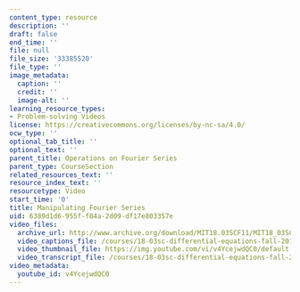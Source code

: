 ```yaml
---
content_type: resource
description: ''
draft: false
end_time: ''
file: null
file_size: '33385520'
file_type: ''
image_metadata:
  caption: ''
  credit: ''
  image-alt: ''
learning_resource_types:
- Problem-solving Videos
license: https://creativecommons.org/licenses/by-nc-sa/4.0/
ocw_type: ''
optional_tab_title: ''
optional_text: ''
parent_title: Operations on Fourier Series
parent_type: CourseSection
related_resources_text: ''
resource_index_text: ''
resourcetype: Video
start_time: '0'
title: Manipulating Fourier Series
uid: 6389d1d6-955f-f84a-2d09-df17e803357e
video_files:
  archive_url: http://www.archive.org/download/MIT18.03SCF11/MIT18_03SC_110727_D3_300k.mp4
  video_captions_file: /courses/18-03sc-differential-equations-fall-2011/5a48d3d055945484845666d7c0fa56f0_v4YcejwdQC0.vtt
  video_thumbnail_file: https://img.youtube.com/vi/v4YcejwdQC0/default.jpg
  video_transcript_file: /courses/18-03sc-differential-equations-fall-2011/96d53a0f4bca9d919de81abd1f18da57_v4YcejwdQC0.pdf
video_metadata:
  youtube_id: v4YcejwdQC0
---
```

